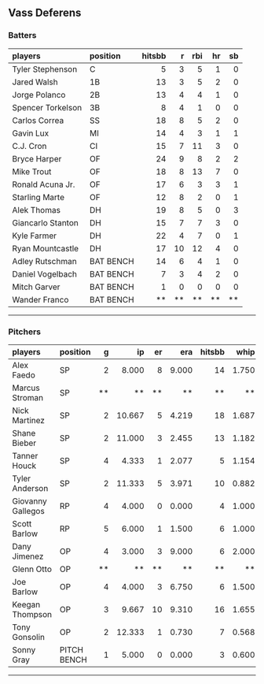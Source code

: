 ## Vass Deferens

### Batters

 
|players           |position  | hitsbb|  r| rbi| hr| sb| 
|:-----------------|:---------|------:|--:|---:|--:|--:| 
|Tyler Stephenson  |C         |      5|  3|   5|  1|  0| 
|Jared Walsh       |1B        |     13|  3|   5|  2|  0| 
|Jorge Polanco     |2B        |     13|  4|   4|  1|  0| 
|Spencer Torkelson |3B        |      8|  4|   1|  0|  0| 
|Carlos Correa     |SS        |     18|  8|   5|  2|  0| 
|Gavin Lux         |MI        |     14|  4|   3|  1|  1| 
|C.J. Cron         |CI        |     15|  7|  11|  3|  0| 
|Bryce Harper      |OF        |     24|  9|   8|  2|  2| 
|Mike Trout        |OF        |     18|  8|  13|  7|  0| 
|Ronald Acuna Jr.  |OF        |     17|  6|   3|  3|  1| 
|Starling Marte    |OF        |     12|  8|   2|  0|  1| 
|Alek Thomas       |DH        |     19|  8|   5|  0|  3| 
|Giancarlo Stanton |DH        |     15|  7|   7|  3|  0| 
|Kyle Farmer       |DH        |     22|  4|   7|  0|  1| 
|Ryan Mountcastle  |DH        |     17| 10|  12|  4|  0| 
|Adley Rutschman   |BAT BENCH |     14|  6|   4|  1|  0| 
|Daniel Vogelbach  |BAT BENCH |      7|  3|   4|  2|  0| 
|Mitch Garver      |BAT BENCH |      1|  0|   0|  0|  0| 
|Wander Franco     |BAT BENCH |     **| **|  **| **| **| 


* * *

### Pitchers

 
|players           |position    |  g|     ip| er|   era| hitsbb|  whip| so|  w| sv| 
|:-----------------|:-----------|--:|------:|--:|-----:|------:|-----:|--:|--:|--:| 
|Alex Faedo        |SP          |  2|  8.000|  8| 9.000|     14| 1.750| 12|  0|  0| 
|Marcus Stroman    |SP          | **|     **| **|    **|     **|    **| **| **| **| 
|Nick Martinez     |SP          |  2| 10.667|  5| 4.219|     18| 1.687| 10|  0|  0| 
|Shane Bieber      |SP          |  2| 11.000|  3| 2.455|     13| 1.182| 13|  0|  0| 
|Tanner Houck      |SP          |  4|  4.333|  1| 2.077|      5| 1.154|  7|  1|  3| 
|Tyler Anderson    |SP          |  2| 11.333|  5| 3.971|     10| 0.882| 10|  1|  0| 
|Giovanny Gallegos |RP          |  4|  4.000|  0| 0.000|      4| 1.000|  4|  1|  1| 
|Scott Barlow      |RP          |  5|  6.000|  1| 1.500|      6| 1.000|  5|  0|  3| 
|Dany Jimenez      |OP          |  4|  3.000|  3| 9.000|      6| 2.000|  1|  0|  1| 
|Glenn Otto        |OP          | **|     **| **|    **|     **|    **| **| **| **| 
|Joe Barlow        |OP          |  4|  4.000|  3| 6.750|      6| 1.500|  2|  1|  2| 
|Keegan Thompson   |OP          |  3|  9.667| 10| 9.310|     16| 1.655| 10|  0|  0| 
|Tony Gonsolin     |OP          |  2| 12.333|  1| 0.730|      7| 0.568| 11|  2|  0| 
|Sonny Gray        |PITCH BENCH |  1|  5.000|  0| 0.000|      3| 0.600|  3|  0|  0| 


* * *


